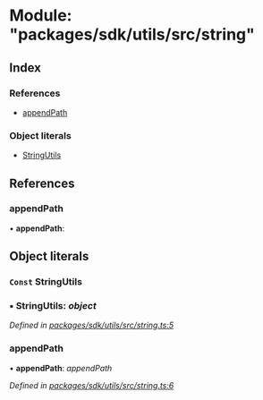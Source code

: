# Module: "packages/sdk/utils/src/string"

## Index

### References

* [appendPath](_packages_sdk_utils_src_string_.md#appendpath)

### Object literals

* [StringUtils](_packages_sdk_utils_src_string_.md#const-stringutils)

## References

###  appendPath

• **appendPath**:

## Object literals

### `Const` StringUtils

### ▪ **StringUtils**: *object*

*Defined in [packages/sdk/utils/src/string.ts:5](https://github.com/celo-org/celo-monorepo/blob/master/packages/sdk/utils/src/string.ts#L5)*

###  appendPath

• **appendPath**: *appendPath*

*Defined in [packages/sdk/utils/src/string.ts:6](https://github.com/celo-org/celo-monorepo/blob/master/packages/sdk/utils/src/string.ts#L6)*
